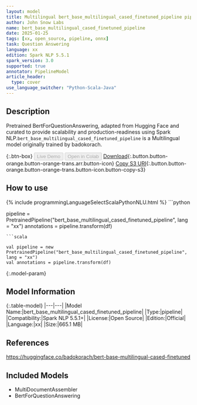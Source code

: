 ```yaml
---
layout: model
title: Multilingual bert_base_multilingual_cased_finetuned_pipeline pipeline BertForQuestionAnswering from badokorach
author: John Snow Labs
name: bert_base_multilingual_cased_finetuned_pipeline
date: 2025-01-25
tags: [xx, open_source, pipeline, onnx]
task: Question Answering
language: xx
edition: Spark NLP 5.5.1
spark_version: 3.0
supported: true
annotator: PipelineModel
article_header:
  type: cover
use_language_switcher: "Python-Scala-Java"
---
```


## Description

Pretrained BertForQuestionAnswering, adapted from Hugging Face and curated to provide scalability and production-readiness using Spark NLP.`bert_base_multilingual_cased_finetuned_pipeline` is a Multilingual model originally trained by badokorach.

{:.btn-box}
<button class="button button-orange" disabled>Live Demo</button>
<button class="button button-orange" disabled>Open in Colab</button>
[Download](https://s3.amazonaws.com/auxdata.johnsnowlabs.com/public/models/bert_base_multilingual_cased_finetuned_pipeline_xx_5.5.1_3.0_1737813831376.zip){:.button.button-orange.button-orange-trans.arr.button-icon}
[Copy S3 URI](s3://auxdata.johnsnowlabs.com/public/models/bert_base_multilingual_cased_finetuned_pipeline_xx_5.5.1_3.0_1737813831376.zip){:.button.button-orange.button-orange-trans.button-icon.button-copy-s3}

## How to use



<div class="tabs-box" markdown="1">
{% include programmingLanguageSelectScalaPythonNLU.html %}
```python

pipeline = PretrainedPipeline("bert_base_multilingual_cased_finetuned_pipeline", lang = "xx")
annotations =  pipeline.transform(df)   

```
```scala

val pipeline = new PretrainedPipeline("bert_base_multilingual_cased_finetuned_pipeline", lang = "xx")
val annotations = pipeline.transform(df)

```
</div>

{:.model-param}
## Model Information

{:.table-model}
|---|---|
|Model Name:|bert_base_multilingual_cased_finetuned_pipeline|
|Type:|pipeline|
|Compatibility:|Spark NLP 5.5.1+|
|License:|Open Source|
|Edition:|Official|
|Language:|xx|
|Size:|665.1 MB|

## References

https://huggingface.co/badokorach/bert-base-multilingual-cased-finetuned

## Included Models

- MultiDocumentAssembler
- BertForQuestionAnswering